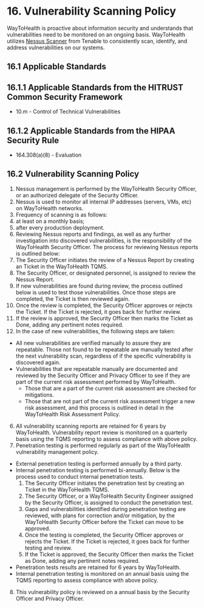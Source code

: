 # 16. Vulnerability Scanning Policy

WayToHealth is proactive about information security and understands that vulnerabilities need to be monitored on an ongoing basis. WayToHealth utilizes [Nessus Scanner](http://www.tenable.com/products/nessus) from Tenable to consistently scan, identify, and address vulnerabilities on our systems. 

## 16.1 Applicable Standards

## 16.1.1 Applicable Standards from the HITRUST Common Security Framework

* 10.m - Control of Technical Vulnerabilities

## 16.1.2 Applicable Standards from the HIPAA Security Rule

* 164.308(a)(8) - Evaluation

## 16.2 Vulnerability Scanning Policy

1. Nessus management is performed by the WayToHealth Security Officer, or an authorized delegate of the Security Officer.
2. Nessus is used to monitor all internal IP addresses (servers, VMs, etc) on WayToHealth networks.
3. Frequency of scanning is as follows:
  1. at least on a monthly basis;
  2. after every production deployment.
4. Reviewing Nessus reports and findings, as well as any further investigation into discovered vulnerabilities, is the responsibility of the WayToHealth Security Officer. The process for reviewing Nessus reports is outlined below:
  1. The Security Officer initiates the review of a Nessus Report by creating an Ticket in the WayToHealth TQMS.
  2. The Security Officer, or designated personnel, is assigned to review the Nessus Report.
  3. If new vulnerabilities are found during review, the process outlined below is used to test those vulnerabilities. Once those steps are completed, the Ticket is then reviewed again.
  4. Once the review is completed, the Security Officer approves or rejects the Ticket. If the Ticket is rejected, it goes back for further review.
  5. If the review is approved, the Security Officer then marks the Ticket as Done, adding any pertinent notes required.
5. In the case of new vulnerabilities, the following steps are taken:
  * All new vulnerabilities are verified manually to assure they are repeatable. Those not found to be repeatable are manually tested after the next vulnerability scan, regardless of if the specific vulnerability is discovered again.
  * Vulnerabilities that are repeatable manually are documented and reviewed by the Security Officer and Privacy Officer to see if they are part of the current risk assessment performed by WayToHealth.
    * Those that are a part of the current risk assessment are checked for mitigations.
    * Those that are not part of the current risk assessment trigger a new risk assessment, and this process is outlined in detail in the WayToHealth Risk Assessment Policy.
6. All vulnerability scanning reports are retained for 6 years by WayToHealth. Vulnerability report review is monitored on a quarterly basis using the  TQMS reporting to assess compliance with above policy.
7. Penetration testing is performed regularly as part of the WayToHealth vulnerability management policy.
  * External penetration testing is performed annually by a third party.
  * Internal penetration testing is performed bi-annually. Below is the process used to conduct internal penetration tests.
      1. The Security Officer initiates the penetration test by creating an Ticket in the WayToHealth TQMS.
      2. The Security Officer, or a WayToHealth Security Engineer assigned by the Security Officer, is assigned to conduct the penetration test.
      3. Gaps and vulnerabilities identified during penetration testing are reviewed, with plans for correction and/or mitigation, by the WayToHealth Security Officer before the Ticket can move to be approved.
      4. Once the testing is completed, the Security Officer approves or rejects the Ticket. If the Ticket is rejected, it goes back for further testing and review.
      5. If the Ticket is approved, the Security Officer then marks the Ticket as Done, adding any pertinent notes required.
  * Penetration tests results are retained for 6 years by WayToHealth.
  * Internal penetration testing is monitored on an annual basis using the TQMS reporting to assess compliance with above policy.
8. This vulnerability policy is reviewed on a annual basis by the Security Officer and Privacy Officer.
